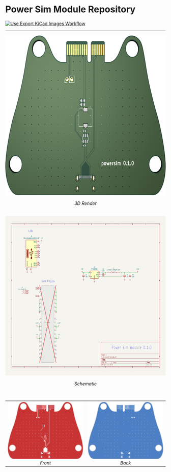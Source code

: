 # Power Sim Module Repository

[![Use Export KiCad Images Workflow](../../actions/workflows/use-export-kicad.yml/badge.svg)](../../actions/workflows/use-export-kicad.yml)

---

<div align="center">

  <div>
    <img src="images/board.png" alt="3D Render" height="500"><br>
    <p><em>3D Render</em></p>
  </div>
  <br>

  <div>
    <img src="images/sch.svg" alt="Schematic" height="500"><br>
    <p><em>Schematic</em></p>
  </div>
  <br>


<table>
  <tr>
    <td align="center">
      <img src="images/pcbf.png" alt="Front" width="300"><br>
      <em>Front</em>
    </td>
    <td align="center">
      <img src="images/pcbb.png" alt="Back" width="300"><br>
      <em>Back</em>
    </td>
  </tr>
</table>


</div>




